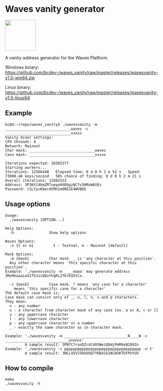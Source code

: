 # Waves vanity generator
<img src="https://wavesplatform.com/images/logo.svg" width=100 height=100/>

A vanity address generator for the Waves Platform.

Windows binary: https://github.com/bcdev-/waves_vanity/raw/master/releases/wavesvanity-v1.0-win64.zip

Linux binary: https://github.com/bcdev-/waves_vanity/raw/master/releases/wavesvanity-v1.0-linux64

## Example
```
bc@d:~/repo/waves_vanity$ ./wavesvanity -m ______________________________waves -c ______________________________xxxxx
Vanity miner settings:
CPU threads: 4
Network: Mainnet
Char mask: ______________________________waves
Case mask: ______________________________xxxxx

Iterations expected: 10365377
Starting workers...
Iterations: 12566448   Elapsed time: 0 d 0 h 2 m 52 s   Speed: 73000.48 keys/second   50% chance of finding: 0 d 0 h 2 m 21 s          
Overall iterations: 12602522
Address: 3P3KV14kmZRTueqxHXKbgzNCfv3HMsWAVEs
Password: cSLYycKbec4VMh1m9RE1E4WVB6k
```

## Usage options
```
Usage:
  ./wavesvanity [OPTION...]

Help Options:
  -h                Show help options

Waves Options:
  -n {t or m}         t - Testnet, m - Mainnet [default]

Mask Options:
  -m {mask}         Char mask. _ is 'any character at this position'.
  Any other character means 'this specific character at this position'.
Example: './wavesvanity -m ____eaaa' may generate address 3MvMeaaaLm32f5JzsQQxYhqKL2fbrEQStCs.

  -c {mask}         Case mask. ? means 'any case for a character'
  _ means 'this specific case for a character'
The default case mask is: ___________________________________
Case mask can consist only of _, u, l, n, x and p characters.
They mean:
  n - any number
  x - a character from character mask of any case [ex. a or A, c or C]
  u - any uppercase character
  l - any lowercase character
  p - any uppercase character or a number
  _ - exactly the same character as in character mask.

Example: './wavesvanity -m _____________________________N____N -c _____________________________xnnnnx'
         A sample result: 3PN7C7rasDZr4C48SWeiQbHjPmM4xN2892n
Example: './wavesvanity -c ppppppppppppppppppppppppppppppppppp -n t'
         A sample result: 3NCL45V25RUUXQ7YKB41G3ACW3KTUFPVYUV
```

## How to compile

```
make
./wavesvanity -h
```
